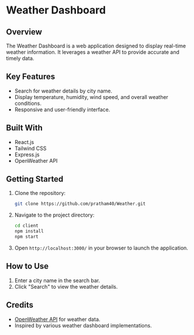 # Weather Dashboard

## Overview
The Weather Dashboard is a web application designed to display real-time weather information. It leverages a weather API to provide accurate and timely data.

## Key Features
- Search for weather details by city name.
- Display temperature, humidity, wind speed, and overall weather conditions.
- Responsive and user-friendly interface.

## Built With
- React.js
- Tailwind CSS
- Express.js
- OpenWeather API

## Getting Started
1. Clone the repository:
    ```bash
    git clone https://github.com/pratham40/Weather.git
    ```
2. Navigate to the project directory:
    ```bash
    cd client
    npm install
    npm start
    ```
3. Open `http://localhost:3000/` in your browser to launch the application.

## How to Use
1. Enter a city name in the search bar.
2. Click "Search" to view the weather details.


## Credits
- [OpenWeather API](https://openweathermap.org/api) for weather data.
- Inspired by various weather dashboard implementations.
